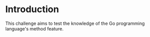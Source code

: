 # Introduction

This challenge aims to test the knowledge of the Go programming language's method feature.
